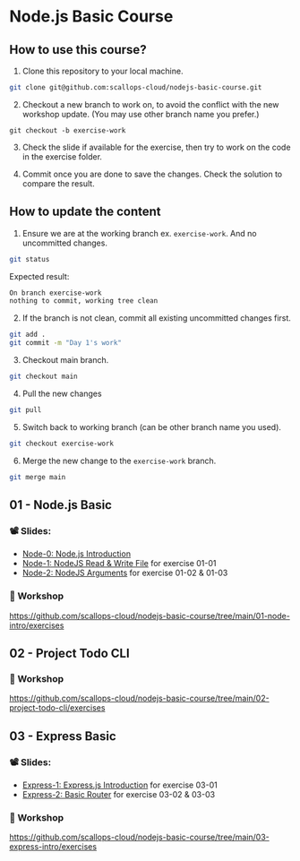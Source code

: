 # Node.js Basic Course

## How to use this course?

1. Clone this repository to your local machine.

```sh
git clone git@github.com:scallops-cloud/nodejs-basic-course.git
```

2. Checkout a new branch to work on, to avoid the conflict with the new workshop update. (You may use other branch name you prefer.)

```
git checkout -b exercise-work
```

3. Check the slide if available for the exercise, then try to work on the code in the exercise folder.

4. Commit once you are done to save the changes. Check the solution to compare the result.

## How to update the content

1. Ensure we are at the working branch ex. `exercise-work`. And no uncommitted changes.

```sh
git status
```

Expected result:

```sh
On branch exercise-work
nothing to commit, working tree clean
```

2. If the branch is not clean, commit all existing uncommitted changes first.

```sh
git add .
git commit -m "Day 1's work"
```

3. Checkout main branch.

```sh
git checkout main
```

4. Pull the new changes

```sh
git pull
```

5. Switch back to working branch (can be other branch name you used).

```sh
git checkout exercise-work
```

6. Merge the new change to the `exercise-work` branch.

```sh
git merge main
```

## 01 - Node.js Basic

### 📽️ Slides:

- [Node-0: Node.js Introduction](https://snappify.com/view/521817e9-e344-47f0-a84b-1bfd6f7803c5)
- [Node-1: NodeJS Read & Write File](https://snappify.com/view/c9044b04-2c4a-44cd-aff3-817ed80fc66f) for exercise 01-01
- [Node-2: NodeJS Arguments](https://snappify.com/view/2e732ca7-cf84-437a-ba03-103e3b51ca48) for exercise 01-02 & 01-03

### 🧪 Workshop

https://github.com/scallops-cloud/nodejs-basic-course/tree/main/01-node-intro/exercises

## 02 - Project Todo CLI

### 🧪 Workshop

https://github.com/scallops-cloud/nodejs-basic-course/tree/main/02-project-todo-cli/exercises

## 03 - Express Basic

### 📽️ Slides:

- [Express-1: Express.js Introduction](https://snappify.com/view/9cfd2202-f570-47c8-ba11-a5126a5ce2a6) for exercise 03-01
- [Express-2: Basic Router](https://snappify.com/view/9a91cd83-009a-4501-8d94-7635874a267a) for exercise 03-02 & 03-03

### 🧪 Workshop

https://github.com/scallops-cloud/nodejs-basic-course/tree/main/03-express-intro/exercises
